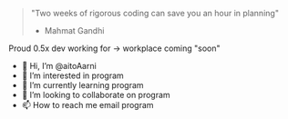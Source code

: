 > "Two weeks of rigorous coding can save you an hour in planning"   
> - Mahmat Gandhi

Proud 0.5x dev working for -> workplace coming "soon"

- 👋 Hi, I’m @aitoAarni
- 👀 I’m interested in program
- 🌱 I’m currently learning program
- 💞️ I’m looking to collaborate on program
- 📫 How to reach me email program

<!---
aitoAarni/aitoAarni is a ✨ special ✨ repository because its `README.md` (this file) appears on your GitHub profile.
You can click the Preview link to take a look at your changes.
--->
